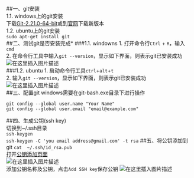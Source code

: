 ##一、git安装  
1.1. windows上的git安装   
下载[Git-2.21.0-64-bit](https://github-production-release-asset-2e65be.s3.amazonaws.com/23216272/42bc4300-3a11-11e9-8a7d-8c1dc79eb654?X-Amz-Algorithm=AWS4-HMAC-SHA256&X-Amz-Credential=AKIAIWNJYAX4CSVEH53A%2F20190424%2Fus-east-1%2Fs3%2Faws4_request&X-Amz-Date=20190424T075910Z&X-Amz-Expires=300&X-Amz-Signature=ffbd649ea0cfc5053482b4a8e80edcd398270e4fe7bbdafa817067593e21de50&X-Amz-SignedHeaders=host&actor_id=38171914&response-content-disposition=attachment%3B%20filename%3DGit-2.21.0-64-bit.exe)或到[官网](https://git-scm.com/downloads)下载新版本    
1.2. ubuntu上的git安装  
`sudo apt-get install git`  
##二、测试git是否安装完成*
###1.1. windowns 
    1. 打开命令行`Ctrl` + `R`，输入`cmd`  
    2. 在命令行工具中输入`git --version`，显示如下界面，则表示git已安装成功  
    ![在这里插入图片描述](https://img-blog.csdnimg.cn/20190424160628110.png)  
###1.2. ubuntu
    1. 启动命令行工具`ctrl`+`alt`+`t`  
    2. 输入`git --version`，显示如下界面，则表示git已安装成功  
    ![在这里插入图片描述](https://img-blog.csdnimg.cn/20190424160837567.png)  
##三、配置git
windows需要在git-bash.exe目录下进行操作

```shell
git config --global user.name "Your Name"
git config --global user.email "email@example.com"
```
##四、生成公钥(ssh key)  
切换到~/.ssh目录  
`ssh-keygen`  
`ssh-keygen -C 'you email address@gmail.com' -t rsa`
##五、将公钥添加到git
`cat  ~/.ssh/id_rsa.pub`  
打开[公钥添加页面](https://github.com/settings/keys)  
![在这里插入图片描述](https://img-blog.csdnimg.cn/20190424161610141.png?x-oss-process=image/watermark,type_ZmFuZ3poZW5naGVpdGk,shadow_10,text_aHR0cHM6Ly9ibG9nLmNzZG4ubmV0L3FxXzI1NTk4NDUz,size_16,color_FFFFFF,t_70)  
添加公钥名称及公钥，点击`Add SSH key`保存公钥
![在这里插入图片描述](https://img-blog.csdnimg.cn/20190424161720452.png?x-oss-process=image/watermark,type_ZmFuZ3poZW5naGVpdGk,shadow_10,text_aHR0cHM6Ly9ibG9nLmNzZG4ubmV0L3FxXzI1NTk4NDUz,size_16,color_FFFFFF,t_70)  

